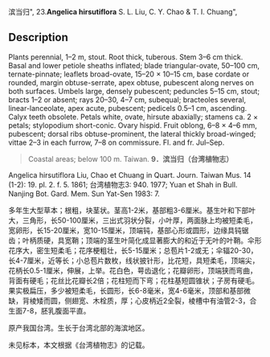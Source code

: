 滨当归",
23.**Angelica hirsutiflora** S. L. Liu, C. Y. Chao & T. I. Chuang",

## Description
Plants perennial, 1–2 m, stout. Root thick, tuberous. Stem 3–6 cm thick. Basal and lower petiole sheaths inflated; blade triangular-ovate, 50–100 cm, ternate-pinnate; leaflets broad-ovate, 15–20 × 10–15 cm, base cordate or rounded, margin obtuse-serrate, apex obtuse, pubescent along nerves on both surfaces. Umbels large, densely pubescent; peduncles 5–15 cm, stout; bracts 1–2 or absent; rays 20–30, 4–7 cm, subequal; bracteoles several, linear-lanceolate, apex acute, pubescent; pedicels 0.5–1 cm, ascending. Calyx teeth obsolete. Petals white, ovate, hirsute abaxially; stamens ca. 2 × petals; stylopodium short-conic. Ovary hispid. Fruit oblong, 6–8 × 4–6 mm, pubescent; dorsal ribs obtuse-prominent, the lateral thickly broad-winged; vittae 2–3 in each furrow, 7–8 on commissure. Fl. and fr. Jul–Sep.

> Coastal areas; below 100 m. Taiwan.
**9．滨当归（台湾植物志）**

Angelica hirsutiflora Liu, Chao et Chuang in Quart. Journ. Taiwan Mus. 14 (1-2): 19. pl. 2. f. 5. 1861; 台湾植物志3: 940. 1977; Yuan et Shah in Bull. Nanjing Bot. Gard. Mem. Sun Yat-Sen 1983: 7.

多年生大型草本；根粗，块茎状。茎高1-2米，基部粗3-6厘米。基生叶和下部叶大，三角形，长50-100厘米，三出式羽状分裂，小叶厚，两面脉上均被短柔毛，宽卵形，长15-20厘米，宽10-15厘米，顶端钝，基部心形或圆形，边缘具钝锯齿；叶柄质硬，具宽鞘；顶端的茎生叶简化成显著膨大的和近于无叶的叶鞘。伞形花序大，密生短柔毛；花序梗粗壮，长5-15厘米；总苞片1-2或无；伞辐20-30，长4-7厘米，近等长；小总苞片数枚，线状披针形，比花短，具短柔毛，顶端尖，花柄长0.5-1厘米，伸展，上举。花白色，萼齿退化；花瓣卵形，顶端狭而弯曲，背面有硬毛；花丝比花瓣长2倍；花柱短而下弯；花柱基短圆锥状；子房有硬毛。果实极扁压，多少被短柔毛，长圆形，长6-8毫米，宽4-6毫米，顶部和基部微缺，背棱矮而圆，侧翅宽、木栓质，厚；心皮柄近2全裂，棱槽中有油管2-3，合生面7-8，胚乳腹面平直。

原产我国台湾。生长于台湾北部的海滨地区。

未见标本，本文根据《台湾植物志》的记载。
